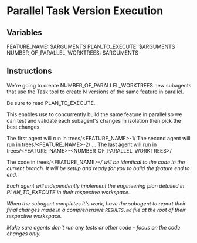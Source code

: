 # Parallel Task Version Execution

## Variables

FEATURE_NAME: $ARGUMENTS
PLAN_TO_EXECUTE: $ARGUMENTS
NUMBER_OF_PARALLEL_WORKTREES: $ARGUMENTS

## Instructions

We're going to create NUMBER_OF_PARALLEL_WORKTREES new subagents that use the Task tool to create N versions of the same feature in parallel.

Be sure to read PLAN_TO_EXECUTE.

This enables use to concurrently build the same feature in parallel so we can test and validate each subagent's changes in isolation then pick the best changes.

The first agent will run in trees/<FEATURE_NAME>-1/
The second agent will run in trees/<FEATURE_NAME>-2/
...
The last agent will run in trees/<FEATURE_NAME>-<NUMBER_OF_PARALLEL_WORKTREES>/

The code in trees/<FEATURE_NAME>-<i>/ will be identical to the code in the current branch. It will be setup and ready for you to build the feature end to end.

Each agent will independently implement the engineering plan detailed in PLAN_TO_EXECUTE in their respective workspace.

When the subagent completes it's work, have the subagent to report their final changes made in a comprehensive `RESULTS.md` file at the root of their respective workspace.

Make sure agents don't run any tests or other code - focus on the code changes only.

